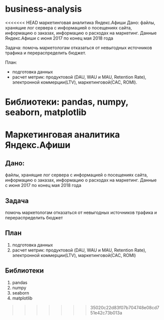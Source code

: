 # business-analysis
<<<<<<< HEAD
маркетинговая аналитика Яндекс.Афиши
Дано: файлы, хранящие лог сервера с информацией о посещениях сайта, информацию о заказах, информацию о расходах на маркетинг.
Данные Яндекс.Афиши с июня 2017 по конец мая 2018 года

Задача: помочь маркетологам отказаться от невыгодных источников трафика и перераспределить бюджет.

План:
- подготовка данных
- расчет метрик: продуктовой (DAU, WAU и MAU, Retention Rate), электронной коммерции(LTV), маркетинговой(CAC, ROMI).

Библиотеки:
pandas, numpy, seaborn, matplotlib
=======
# Маркетинговая аналитика Яндекс.Афиши

## Дано:
файлы, хранящие лог сервера с информацией о посещениях сайта, информацию о заказах, информацию о расходах на маркетинг.
Данные с июня 2017 по конец мая 2018 года

## Задача
помочь маркетологам отказаться от невыгодных источников трафика и перераспределить бюджет

## План
1. подготовка данных
2. расчет метрик: продуктовой (DAU, WAU и MAU, Retention Rate), электронной коммерции(LTV), маркетинговой(CAC, ROMI)

## Библиотеки
1. pandas
2. numpy
3. seaborn 
4. matplotlib
>>>>>>> 35020c22d83f07b704748e08cd751e42c73b013a
